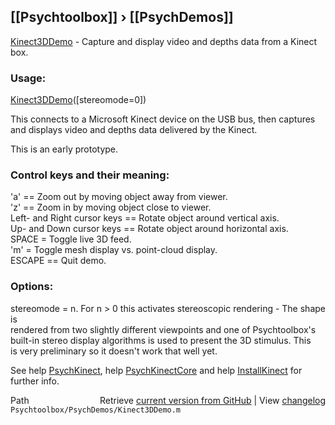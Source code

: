 ## [[Psychtoolbox]] &#8250; [[PsychDemos]]

[Kinect3DDemo](Kinect3DDemo) - Capture and display video and depths data from a Kinect box.  
  
### Usage:  
  
[Kinect3DDemo](Kinect3DDemo)([stereomode=0])  
  
This connects to a Microsoft Kinect device on the USB bus, then captures  
and displays video and depths data delivered by the Kinect.  
  
This is an early prototype.  
  
### Control keys and their meaning:  
  
'a' == Zoom out by moving object away from viewer.  
'z' == Zoom in by moving object close to viewer.  
Left- and Right cursor keys == Rotate object around vertical axis.  
Up- and Down cursor keys == Rotate object around horizontal axis.  
SPACE = Toggle live 3D feed.  
'm' = Toggle mesh display vs. point-cloud display.  
ESCAPE == Quit demo.  
  
### Options:  
  
stereomode = n. For n \> 0 this activates stereoscopic rendering - The shape is  
rendered from two slightly different viewpoints and one of Psychtoolbox's  
built-in stereo display algorithms is used to present the 3D stimulus. This  
is very preliminary so it doesn't work that well yet.  
  
See help [PsychKinect](PsychKinect), help [PsychKinectCore](PsychKinectCore) and help [InstallKinect](InstallKinect) for  
further info.  
  




<div class="code_header" style="text-align:right;">
  <span style="float:left;">Path&nbsp;&nbsp;</span> <span class="counter">Retrieve <a href=
  "https://raw.github.com/Psychtoolbox-3/Psychtoolbox-3/beta/Psychtoolbox/PsychDemos/Kinect3DDemo.m">current version from GitHub</a> | View <a href=
  "https://github.com/Psychtoolbox-3/Psychtoolbox-3/commits/beta/Psychtoolbox/PsychDemos/Kinect3DDemo.m">changelog</a></span>
</div>
<div class="code">
  <code>Psychtoolbox/PsychDemos/Kinect3DDemo.m</code>
</div>

